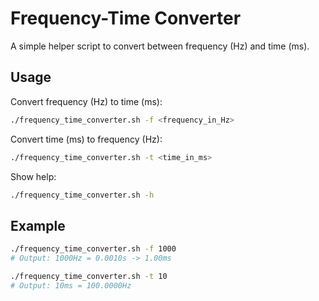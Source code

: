 # Frequency-Time Converter

A simple helper script to convert between frequency (Hz) and time (ms).

## Usage

Convert frequency (Hz) to time (ms):
```sh
./frequency_time_converter.sh -f <frequency_in_Hz>
```

Convert time (ms) to frequency (Hz):
```sh
./frequency_time_converter.sh -t <time_in_ms>
```

Show help:
```sh
./frequency_time_converter.sh -h
```

## Example

```sh
./frequency_time_converter.sh -f 1000
# Output: 1000Hz = 0.0010s -> 1.00ms

./frequency_time_converter.sh -t 10
# Output: 10ms = 100.0000Hz
```